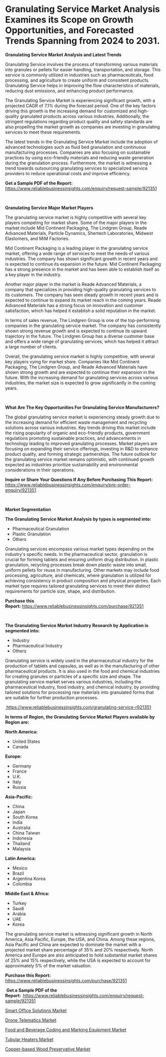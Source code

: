<p><h1>Granulating Service Market Analysis Examines its Scope on Growth Opportunities, and Forecasted Trends Spanning from 2024 to 2031.</h1></p><p><strong>Granulating Service Market Analysis and Latest Trends</strong></p>
<p><p>Granulating Service involves the process of transforming various materials into granules or pellets for easier handling, transportation, and storage. This service is commonly utilized in industries such as pharmaceuticals, food processing, and agriculture to create uniform and consistent products. Granulating Service helps in improving the flow characteristics of materials, reducing dust emissions, and enhancing product performance.</p><p>The Granulating Service Market is experiencing significant growth, with a projected CAGR of 7.1% during the forecast period. One of the key factors driving this growth is the increasing demand for customized and high-quality granulated products across various industries. Additionally, the stringent regulations regarding product quality and safety standards are also propelling the market growth as companies are investing in granulating services to meet these requirements.</p><p>The latest trends in the Granulating Service Market include the adoption of advanced technologies such as fluid bed granulation and continuous manufacturing processes. Companies are also focusing on sustainable practices by using eco-friendly materials and reducing waste generation during the granulation process. Furthermore, the market is witnessing a trend towards outsourcing granulating services to specialized service providers to reduce operational costs and improve efficiency.</p></p>
<p><strong>Get a Sample PDF of the Report:&nbsp;</strong> <a href="https://www.reliablebusinessinsights.com/enquiry/request-sample/921351">https://www.reliablebusinessinsights.com/enquiry/request-sample/921351</a></p>
<p>&nbsp;</p>
<p><strong>Granulating Service Major Market Players</strong></p>
<p><p>The granulating service market is highly competitive with several key players competing for market share. Some of the major players in the market include Mid Continent Packaging, The Lindgren Group, Reade Advanced Materials, Particle Dynamics, Shertech Laboratories, Midwest Elastomers, and MiM Factories.</p><p>Mid Continent Packaging is a leading player in the granulating service market, offering a wide range of services to meet the needs of various industries. The company has shown significant growth in recent years and is expected to continue its expansion in the future. Mid Continent Packaging has a strong presence in the market and has been able to establish itself as a key player in the industry.</p><p>Another major player in the market is Reade Advanced Materials, a company that specializes in providing high-quality granulating services to its customers. The company has seen steady growth in recent years and is expected to continue to expand its market reach in the coming years. Reade Advanced Materials has a strong focus on innovation and customer satisfaction, which has helped it establish a solid reputation in the market.</p><p>In terms of sales revenue, The Lindgren Group is one of the top-performing companies in the granulating service market. The company has consistently shown strong revenue growth and is expected to continue its upward trajectory in the future. The Lindgren Group has a diverse customer base and offers a wide range of granulating services, which has helped it attract a large number of clients.</p><p>Overall, the granulating service market is highly competitive, with several key players vying for market share. Companies like Mid Continent Packaging, The Lindgren Group, and Reade Advanced Materials have shown strong growth and are expected to continue their expansion in the future. With the increasing demand for granulating services across various industries, the market size is expected to grow significantly in the coming years.</p></p>
<p>&nbsp;</p>
<p><strong>What Are The Key Opportunities For Granulating Service Manufacturers?</strong></p>
<p><p>The global granulating service market is experiencing steady growth due to the increasing demand for efficient waste management and recycling solutions across various industries. Key trends driving this market include the rising popularity of organic and eco-friendly products, government regulations promoting sustainable practices, and advancements in technology leading to improved granulating processes. Market players are focusing on expanding their service offerings, investing in R&D to enhance product quality, and forming strategic partnerships. The future outlook for the granulating service market remains optimistic, with continued growth expected as industries prioritize sustainability and environmental considerations in their operations.</p></p>
<p><strong>Inquire or Share Your Questions If Any Before Purchasing This Report:</strong> <a href="https://www.reliablebusinessinsights.com/enquiry/pre-order-enquiry/921351">https://www.reliablebusinessinsights.com/enquiry/pre-order-enquiry/921351</a></p>
<p>&nbsp;</p>
<p><strong>Market Segmentation</strong></p>
<p><strong>The Granulating Service Market Analysis by types is segmented into:</strong></p>
<p><ul><li>Pharmaceutical Granulation</li><li>Plastic Granulation</li><li>Others</li></ul></p>
<p><p>Granulating services encompass various market types depending on the industry's specific needs. In the pharmaceutical sector, granulation is crucial for forming tablets and ensuring uniform drug distribution. In plastic granulation, recycling processes break down plastic waste into small, uniform pellets for reuse in manufacturing. Other markets may include food processing, agriculture, and chemicals, where granulation is utilized for achieving consistency in product composition and physical properties. Each market type requires tailored granulating services to meet their distinct requirements for particle size, shape, and distribution.</p></p>
<p><strong>Purchase this Report:&nbsp;</strong><a href="https://www.reliablebusinessinsights.com/purchase/921351">https://www.reliablebusinessinsights.com/purchase/921351</a></p>
<p>&nbsp;</p>
<p><strong>The Granulating Service Market Industry Research by Application is segmented into:</strong></p>
<p><ul><li>Industry</li><li>Pharmaceutical Industry</li><li>Others</li></ul></p>
<p><p>Granulating service is widely used in the pharmaceutical industry for the production of tablets and capsules, as well as in the manufacturing of other pharmaceutical products. It is also used in the food and chemical industries for creating granules or particles of a specific size and shape. The granulating service market serves various industries, including the pharmaceutical industry, food industry, and chemical industry, by providing tailored solutions for processing raw materials into granulated forms that are suitable for further production processes.</p></p>
<p><a href="https://www.reliablebusinessinsights.com/granulating-service-r921351">&nbsp;https://www.reliablebusinessinsights.com/granulating-service-r921351</a></p>
<p><strong>In terms of Region, the Granulating Service Market Players available by Region are:</strong></p>
<p>
    <p> <strong> North America: </strong>
        <ul>
            <li>United States</li>
            <li>Canada</li>
        </ul>
        </p> 
    <p> <strong> Europe: </strong>
        <ul>
            <li>Germany</li>
            <li>France</li>
            <li>U.K.</li>
            <li>Italy</li>
            <li>Russia</li>
        </ul>
        </p> 
    <p> <strong> Asia-Pacific: </strong>
        <ul>
            <li>China</li>
            <li>Japan</li>
            <li>South Korea</li>
            <li>India</li>
            <li>Australia</li>
            <li>China Taiwan</li>
            <li>Indonesia</li>
            <li>Thailand</li>
            <li>Malaysia</li>
        </ul>
        </p> 
    <p> <strong> Latin America: </strong>
        <ul>
            <li>Mexico</li>
            <li>Brazil</li>
            <li>Argentina Korea</li>
            <li>Colombia</li>
        </ul>
        </p> 
    <p> <strong> Middle East & Africa: </strong>
        <ul>
            <li>Turkey</li>
            <li>Saudi</li>
            <li>Arabia</li>
            <li>UAE</li>
            <li>Korea</li>
        </ul>
    </p>
    </p>
<p><p>The granulating service market is witnessing significant growth in North America, Asia Pacific, Europe, the USA, and China. Among these regions, Asia Pacific and China are expected to dominate the market with a projected market share percentage of 35% and 20% respectively. North America and Europe are also anticipated to hold substantial market shares of 25% and 15% respectively, while the USA is expected to account for approximately 5% of the market valuation.</p></p>
<p><strong>Purchase this Report: </strong><a href="https://www.reliablebusinessinsights.com/purchase/921351">https://www.reliablebusinessinsights.com/purchase/921351</a></p>
<p>&nbsp;<strong>Get a Sample PDF of the Report:&nbsp;&nbsp;</strong><a href="https://www.reliablebusinessinsights.com/enquiry/request-sample/921351">https://www.reliablebusinessinsights.com/enquiry/request-sample/921351</a></p>
<p><strong></strong></p>
<p><p><a href="https://github.com/SheilaBruen2023/Market-Research-Report-List-2/blob/main/smart-office-solutions-market.md">Smart Office Solutions Market</a></p><p><a href="https://github.com/arionmp/Market-Research-Report-List-4/blob/main/drone-telematics-market.md">Drone Telematics Market</a></p><p><a href="https://medium.com/@rachel.baile55467/food-and-beverage-coding-and-marking-equipment-market-industry-trends-and-forecast-for-period-5f8938a2b444">Food and Beverage Coding and Marking Equipment Market</a></p><p><a href="https://medium.com/@maria.hardacre7345/tubular-heaters-market-size-market-segmentation-market-trends-and-growth-analysis-forecast-till-f17d25b9e575">Tubular Heaters Market</a></p><p><a href="https://www.linkedin.com/pulse/copper-based-wood-preservative-market-size-share-analysis-n25pf?trackingId=Lxn2i6uHQemcL4RT%2BV20SA%3D%3D">Copper-based Wood Preservative Market</a></p></p>